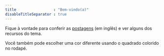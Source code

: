 ```yaml
---
title                 : "Bem-vindo(a)"
disableTitleSeparator : true
---
```


Fique à vontade para conferir as [postagens](/posts) (em inglês) e ver alguns dos recursos do tema.

Você também pode escolher uma cor diferente usando o quadrado colorido no rodapé.
